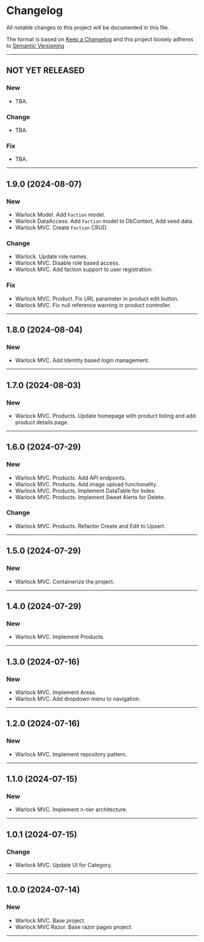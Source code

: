 # Changelog

All notable changes to this project will be documented in this file.

The format is based on [Keep a Changelog](http://keepachangelog.com/en/1.0.0/) and this project loosely adheres to [Semantic Versioning](http://semver.org/spec/v2.0.0.html)

---

## NOT YET RELEASED

### New

- TBA.

### Change

- TBA.

### Fix

- TBA.

---

## 1.9.0 (2024-08-07)

### New

- Warlock Model. Add `Faction` model.
- Warlock DataAccess. Add `Faction` model to DbContext, Add seed data.
- Warlock MVC. Create `Faction` CRUD.

### Change

- Warlock. Update role names.
- Warlock MVC. Disable role based access.
- Warlock MVC. Add faction support to user registration.

### Fix

- Warlock MVC. Product. Fix URL parameter in product edit button.
- Warlock MVC. Fix null reference warning in product controller.

---

## 1.8.0 (2024-08-04)

### New

- Warlock MVC. Add Identity based login management.

---

## 1.7.0 (2024-08-03)

### New

- Warlock MVC. Products. Update homepage with product listing and add product details page.

---

## 1.6.0 (2024-07-29)

### New

- Warlock MVC. Products. Add API endpoints.
- Warlock MVC. Products. Add image upload functionality.
- Warlock MVC. Products. Implement DataTable for Index.
- Warlock MVC. Products. Implement Sweet Alerts for Delete.

### Change

- Warlock MVC. Products. Refactor Create and Edit to Upsert.

---

## 1.5.0 (2024-07-29)

### New

- Warlock MVC. Containerize the project.

---

## 1.4.0 (2024-07-29)

### New

- Warlock MVC. Implement Products.

---

## 1.3.0 (2024-07-16)

### New

- Warlock MVC. Implement Areas.
- Warlock MVC. Add dropdown menu to navigation.

---

## 1.2.0 (2024-07-16)

### New

- Warlock MVC. Implement repository pattern.

---

## 1.1.0 (2024-07-15)

### New

- Warlock MVC. Implement n-tier architecture.

---

## 1.0.1 (2024-07-15)

### Change

- Warlock MVC. Update UI for Category.

---

## 1.0.0 (2024-07-14)

### New

- Warlock MVC. Base project.
- Warlock MVC Razor. Base razor pages project.

---